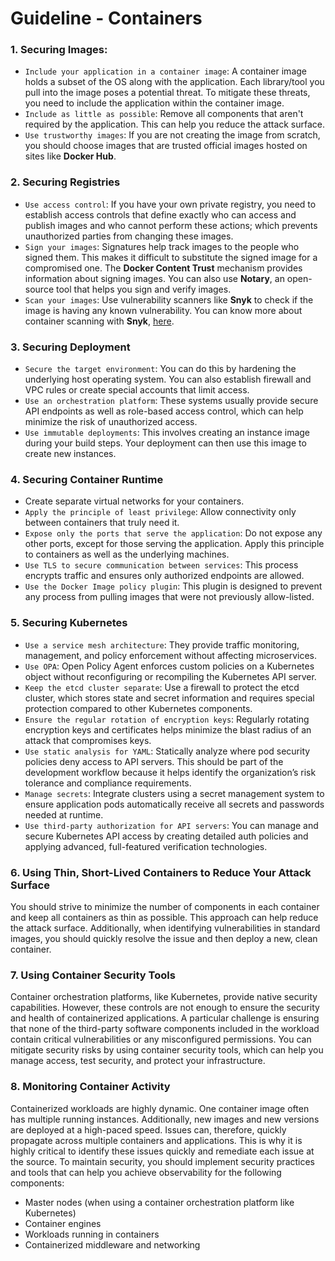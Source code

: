 # Guideline - Containers

### 1. Securing Images:
- `Include your application in a container image`: A container image holds a subset of the OS along with the application. Each library/tool you pull into the image poses a potential threat. To mitigate these threats, you need to include the application within the container image.
- `Include as little as possible`: Remove all components that aren't required by the application. This can help you reduce the attack surface.
- `Use trustworthy images`: If you are not creating the image from scratch, you should choose images that are trusted official images hosted on sites like **Docker Hub**.

### 2. Securing Registries
- `Use access control`: If you have your own private registry, you need to establish access controls that define exactly who can access and publish images and who cannot perform these actions; which prevents unauthorized parties from changing these images.
- `Sign your images`: Signatures help track images to the people who signed them. This makes it difficult to substitute the signed image for a compromised one. The **Docker Content Trust** mechanism provides information about signing images. You can also use **Notary**, an open-source tool that helps you sign and verify images.
- `Scan your images`: Use vulnerability scanners like **Snyk** to check if the image is having any known vulnerability. You can know more about container scanning with **Snyk**, [here](../../snyk/guidelines/4-snyk_container_security.md).

### 3. Securing Deployment
- `Secure the target environment`: You can do this by hardening the underlying host operating system. You can also establish firewall and VPC rules or create special accounts that limit access.
- `Use an orchestration platform`: These systems usually provide secure API endpoints as well as role-based access control, which can help minimize the risk of unauthorized access.
- `Use immutable deployments`: This involves creating an instance image during your build steps. Your deployment can then use this image to create new instances.

### 4. Securing Container Runtime
- Create separate virtual networks for your containers.
- `Apply the principle of least privilege`: Allow connectivity only between containers that truly need it.
- `Expose only the ports that serve the application`: Do not expose any other ports, except for those serving the application. Apply this principle to containers as well as the underlying machines.
- `Use TLS to secure communication between services`: This process encrypts traffic and ensures only authorized endpoints are allowed.
- `Use the Docker Image policy plugin`: This plugin is designed to prevent any process from pulling images that were not previously allow-listed.

### 5. Securing Kubernetes
- `Use a service mesh architecture`: They provide traffic monitoring, management, and policy enforcement without affecting microservices.
- `Use OPA`: Open Policy Agent enforces custom policies on a Kubernetes object without reconfiguring or recompiling the Kubernetes API server.
- `Keep the etcd cluster separate`: Use a firewall to protect the etcd cluster, which stores state and secret information and requires special protection compared to other Kubernetes components.
- `Ensure the regular rotation of encryption keys`: Regularly rotating encryption keys and certificates helps minimize the blast radius of an attack that compromises keys.
- `Use static analysis for YAML`: Statically analyze where pod security policies deny access to API servers. This should be part of the development workflow because it helps identify the organization’s risk tolerance and compliance requirements.
- `Manage secrets`: Integrate clusters using a secret management system to ensure application pods automatically receive all secrets and passwords needed at runtime.
- `Use third-party authorization for API servers`: You can manage and secure Kubernetes API access by creating detailed auth policies and applying advanced, full-featured verification technologies.

### 6. Using Thin, Short-Lived Containers to Reduce Your Attack Surface
You should strive to minimize the number of components in each container and keep all containers as thin as possible. This approach can help reduce the attack surface. Additionally, when identifying vulnerabilities in standard images, you should quickly resolve the issue and then deploy a new, clean container.

### 7. Using Container Security Tools
Container orchestration platforms, like Kubernetes, provide native security capabilities. However, these controls are not enough to ensure the security and health of containerized applications. A particular challenge is ensuring that none of the third-party software components included in the workload contain critical vulnerabilities or any misconfigured permissions. You can mitigate security risks by using container security tools, which can help you manage access, test security, and protect your infrastructure.

### 8. Monitoring Container Activity
Containerized workloads are highly dynamic. One container image often has multiple running instances. Additionally, new images and new versions are deployed at a high-paced speed. Issues can, therefore, quickly propagate across multiple containers and applications. This is why it is highly critical to identify these issues quickly and remediate each issue at the source.
To maintain security, you should implement security practices and tools that can help you achieve observability for the following components:
- Master nodes (when using a container orchestration platform like Kubernetes)
- Container engines
- Workloads running in containers
- Containerized middleware and networking